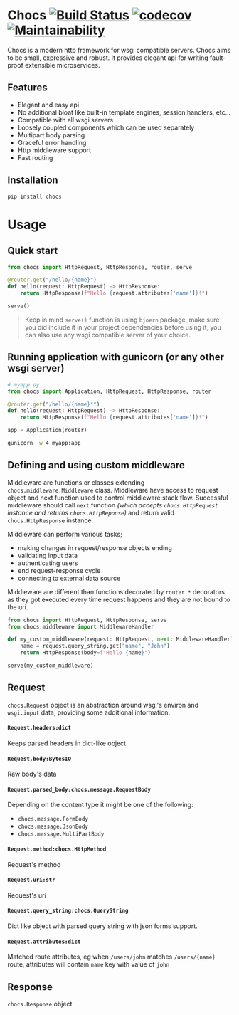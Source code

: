# Chocs [![Build Status](https://travis-ci.org/fatcode/chocs.svg?branch=master)](https://travis-ci.org/fatcode/chocs) [![codecov](https://codecov.io/gh/fatcode/chocs/branch/master/graph/badge.svg)](https://codecov.io/gh/fatcode/chocs) [![Maintainability](https://api.codeclimate.com/v1/badges/d159c53965809f2f4e9d/maintainability)](https://codeclimate.com/github/fatcode/chocs/maintainability)
Chocs is a modern http framework for wsgi compatible servers. Chocs aims to be small, expressive
and robust. 
It provides elegant api for writing fault-proof extensible microservices.  

## Features

 - Elegant and easy api
 - No additional bloat like built-in template engines, session handlers, etc...
 - Compatible with all wsgi servers
 - Loosely coupled components which can be used separately
 - Multipart body parsing
 - Graceful error handling
 - Http middleware support
 - Fast routing

## Installation
```
pip install chocs
```

# Usage

## Quick start

```python
from chocs import HttpRequest, HttpResponse, router, serve

@router.get("/hello/{name}")
def hello(request: HttpRequest) -> HttpResponse:
    return HttpResponse(f"Hello {request.attributes['name']}!")

serve()
```

 > Keep in mind `serve()` function is using `bjoern` package, make sure you did include it in your project 
 > dependencies before using it, you can also use any wsgi compatible server of your choice.

## Running application with gunicorn (or any other wsgi server)

```python
# myapp.py
from chocs import Application, HttpRequest, HttpResponse, router

@router.get("/hello/{name}*")
def hello(request: HttpRequest) -> HttpResponse:
    return HttpResponse(f"Hello {request.attributes['name']}!")

app = Application(router)
```

```bash
gunicorn -w 4 myapp:app
```

## Defining and using custom middleware

Middleware are functions or classes extending `chocs.middleware.Middleware` class. Middleware have access
to request object and next function used to control middleware stack flow. Successful middleware should call
`next` function *(which accepts `chocs.HttpRequest` instance and returns `chocs.HttpReponse`)* and return
valid `chocs.HttpResponse` instance.

Middleware can perform various tasks;
 - making changes in request/response objects ending
 - validating input data
 - authenticating users
 - end request-response cycle
 - connecting to external data source
 
Middleware are different than functions decorated by `router.*` decorators as they got executed every time
request happens and they are not bound to the uri.
 
```python
from chocs import HttpRequest, HttpResponse, serve
from chocs.middleware import MiddlewareHandler

def my_custom_middleware(request: HttpRequest, next: MiddlewareHandler) -> HttpResponse:
    name = request.query_string.get("name", "John")
    return HttpResponse(body=f"Hello {name}")

serve(my_custom_middleware)
```

## Request
`chocs.Request` object is an abstraction around wsgi's environ and `wsgi.input` data, providing some additional
information.

#### `Request.headers:dict`
Keeps parsed headers in dict-like object.

#### `Request.body:BytesIO` 
Raw body's data

#### `Request.parsed_body:chocs.message.RequestBody`
Depending on the content type it might be one of the following:
 - `chocs.message.FormBody`
 - `chocs.message.JsonBody`
 - `chocs.message.MultiPartBody`

#### `Request.method:chocs.HttpMethod`
Request's method

#### `Request.uri:str`
Request's uri

#### `Request.query_string:chocs.QueryString`
Dict like object with parsed query string with json forms support.
        
#### `Request.attributes:dict`
Matched route attributes, eg when `/users/john` matches `/users/{name}` route, attributes will
contain `name` key with value of `john`

## Response
`chocs.Response` object 
